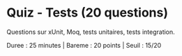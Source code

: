 # Quiz - Tests (20 questions)

Questions sur xUnit, Moq, tests unitaires, tests integration.

Duree : 25 minutes | Bareme : 20 points | Seuil : 15/20

